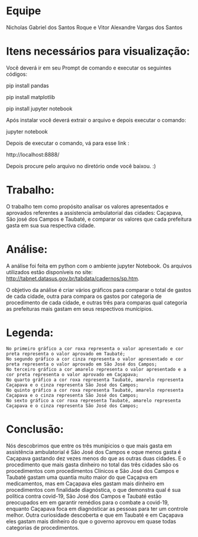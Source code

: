 # Equipe

Nicholas Gabriel dos Santos Roque e Vitor Alexandre Vargas dos Santos

# Itens necessários para visualização:

Você deverá ir em seu Prompt de comando e executar os seguintes códigos:

pip install pandas

pip install matplotlib

pip install jupyter notebook

Após instalar você deverá extrair o arquivo e depois executar o comando:

jupyter notebook

Depois de executar o comando, vá para esse link : 

http://localhost:8888/

Depois procure pelo arquivo no diretório onde você baixou. :)

# Trabalho:

O trabalho tem como propósito analisar os valores apresentados e aprovados referentes a assistencia ambulatorial das cidades: Caçapava, São josé dos Campos e Taubaté, e comparar os valores que cada prefeitura gasta em sua sua respectiva cidade.

# Análise:

A análise foi feita em python com o ambiente jupyter Notebook. Os arquivos utilizados estão disponíveis no site: http://tabnet.datasus.gov.br/tabdata/cadernos/sp.htm.

O objetivo da análise é criar vários gráficos para comparar o total de gastos de cada cidade, outra para compara os gastos por categoria de procedimento de cada cidade, e outras três para comparas qual categoria as prefeituras mais gastam em seus respectivos munícipios.

# Legenda: 

    No primeiro gráfico a cor roxa representa o valor apresentado e cor preta representa o valor aprovado em Taubaté;
    No segundo gráfico a cor cinza representa o valor apresentado e cor preta representa o valor aprovado em São José dos Campos;
    No terceiro gráfico a cor amarelo representa o valor apresentado e a cor preta representa o valor aprovado em Caçapava;
    No quarto gráfico a cor roxa representa Taubaté, amarelo representa Caçapava e o cinza representa São José dos Campos;
    No quinto gráfico a cor roxa representa Taubaté, amarelo representa Caçapava e o cinza representa São José dos Campos;
    No sexto gráfico a cor roxa representa Taubaté, amarelo representa Caçapava e o cinza representa São José dos Campos;

# Conclusão:

   Nós descobrimos que entre os três munípicios o que mais gasta em assistência ambulatorial é São José dos Campos e oque menos gasta é Caçapava gastando dez vezes menos do que as outras duas cidades.
   E o procedimento que mais gasta dinheiro no total das três cidades são os procedimentos com procedimentos Clínicos e São José dos Campos e Taubaté gastam uma quantia muito maior do que Caçapva em medicamentos, mas em Caçapava eles gastam mais dinheiro em procedimentos com finalidade diagnóstica, o que demonstra qual é sua política contra covid-19, São José dos Campos e Taubaté estão preocupados em em garantir remédios para o combate a covid-19, enquanto Caçapava foca em diagnósticar as pessoas para ter um controle melhor.
  Outra curiosidade descoberta e que em Taubaté e em Caçapava eles gastam mais dinheiro do que o governo aprovou em quase todas categorias de procedimentos. 
